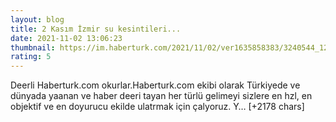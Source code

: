 ```yaml
--- 
layout: blog
title: 2 Kasım İzmir su kesintileri...
date: 2021-11-02 13:06:23
thumbnail: https://im.haberturk.com/2021/11/02/ver1635858383/3240544_1200x627.jpg
rating: 5
---
```

Deerli Haberturk.com okurlar.Haberturk.com ekibi olarak Türkiyede ve dünyada yaanan ve haber deeri tayan her türlü gelimeyi sizlere en hzl, en objektif ve en doyurucu ekilde ulatrmak için çalyoruz. Y… [+2178 chars]